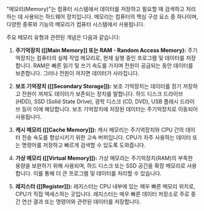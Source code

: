 "메모리(Memory)"는 컴퓨터 시스템에서 데이터를 저장하고 필요할 때 검색하고 처리하는 데 사용되는 하드웨어 장치입니다. 메모리는 컴퓨터의 핵심 구성 요소 중 하나이며, 다양한 종류와 기능의 메모리가 컴퓨터 시스템에서 사용됩니다.

주요 메모리 유형과 관련된 개념은 다음과 같습니다:

1. **주기억장치 ([[Main Memory]] 또는 RAM - Random Access Memory):** 주기억장치는 컴퓨터의 실제 작업 메모리로, 현재 실행 중인 프로그램 및 데이터를 저장합니다. RAM은 빠른 읽기 및 쓰기 속도를 가지며 전원이 공급되는 동안 데이터를 보존합니다. 그러나 전원이 꺼지면 데이터가 사라집니다.
    
2. **보조 기억장치 ([[Secondary Storage]]):** 보조 기억장치는 데이터를 장기 저장하고 전원이 꺼져도 데이터가 보존되는 장치를 말합니다. 하드 디스크 드라이브 (HDD), SSD (Solid State Drive), 광학 디스크 (CD, DVD), USB 플래시 드라이브 등이 이에 해당합니다. 보조 기억장치에 저장된 데이터는 주기억장치로 이동되어 사용됩니다.
    
3. **캐시 메모리 ([[Cache Memory]]):** 캐시 메모리는 주기억장치와 CPU 간의 데이터 전송 속도를 향상시키기 위한 고속 버퍼입니다. CPU가 자주 사용하는 데이터 또는 명령어를 저장하고 빠르게 검색할 수 있도록 도와줍니다.
    
4. **가상 메모리 ([[Virtual Memory]]):** 가상 메모리는 주기억장치(RAM)의 부족한 용량을 보완하기 위해 사용되며, 하드 디스크 또는 SSD 공간을 확장 메모리로 사용합니다. 이를 통해 더 큰 프로그램 및 데이터를 처리할 수 있습니다.
    
5. **레지스터 ([[Register]]):** 레지스터는 CPU 내부에 있는 매우 빠른 메모리 위치로, CPU가 직접 액세스하는 곳입니다. 레지스터는 매우 빠른 데이터 저장소로 주로 중간 연산 결과 또는 명령어와 관련된 데이터를 저장합니다.